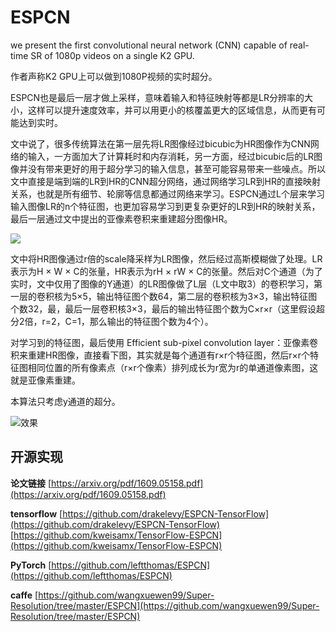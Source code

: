 # ESPCN #

we present the first convolutional neural network
(CNN) capable of real-time SR of 1080p videos on a single
K2 GPU.

作者声称K2 GPU上可以做到1080P视频的实时超分。

ESPCN也是最后一层才做上采样，意味着输入和特征映射等都是LR分辨率的大小，这样可以提升速度效率，并可以用更小的核覆盖更大的区域信息，从而更有可能达到实时。

文中说了，很多传统算法在第一层先将LR图像经过bicubic为HR图像作为CNN网络的输入，一方面加大了计算耗时和内存消耗，另一方面，经过bicubic后的LR图像并没有带来更好的用于超分学习的输入信息，甚至可能容易带来一些噪点。所以文中直接是端到端的LR到HR的CNN超分网络，通过网络学习LR到HR的直接映射关系，也就是所有细节、轮廓等信息都通过网络来学习。ESPCN通过L个层来学习输入图像LR的n个特征图，也更加容易学习到更复杂更好的LR到HR的映射关系，最后一层通过文中提出的亚像素卷积来重建超分图像HR。

![](https://github.com/jlygit/AI-video-enhance/blob/master/super%20resolution/image/QQ%E6%88%AA%E5%9B%BE20181217210829.jpg)

文中将HR图像通过r倍的scale降采样为LR图像，然后经过高斯模糊做了处理。LR表示为H × W × C的张量，HR表示为rH × rW × C的张量。然后对C个通道（为了实时，文中仅用了图像的Y通道）的LR图像做了L层（L文中取3）的卷积学习，第一层的卷积核为5×5，输出特征图个数64，第二层的卷积核为3×3，输出特征图个数32，最，最后一层卷积核3×3，最后的输出特征图个数为C×r×r（这里假设超分2倍，r=2，C=1，那么输出的特征图个数为4个）。

对学习到的特征图，最后使用 Efficient sub-pixel convolution layer：亚像素卷积来重建HR图像，直接看下图，其实就是每个通道有r×r个特征图，然后r×r个特征图相同位置的所有像素点（r×r个像素）排列成长为r宽为r的单通道像素图，这就是亚像素重建。

本算法只考虑y通道的超分。

![效果](https://github.com/jlygit/AI-video-enhance/blob/master/super%20resolution/image/QQ%E6%88%AA%E5%9B%BE20181217214229.jpg)

## 开源实现 ##

**论文链接**  [https://arxiv.org/pdf/1609.05158.pdf](https://arxiv.org/pdf/1609.05158.pdf)

**tensorflow** [https://github.com/drakelevy/ESPCN-TensorFlow](https://github.com/drakelevy/ESPCN-TensorFlow) [https://github.com/kweisamx/TensorFlow-ESPCN](https://github.com/kweisamx/TensorFlow-ESPCN)

**PyTorch** [https://github.com/leftthomas/ESPCN](https://github.com/leftthomas/ESPCN)

**caffe** [https://github.com/wangxuewen99/Super-Resolution/tree/master/ESPCN](https://github.com/wangxuewen99/Super-Resolution/tree/master/ESPCN)

